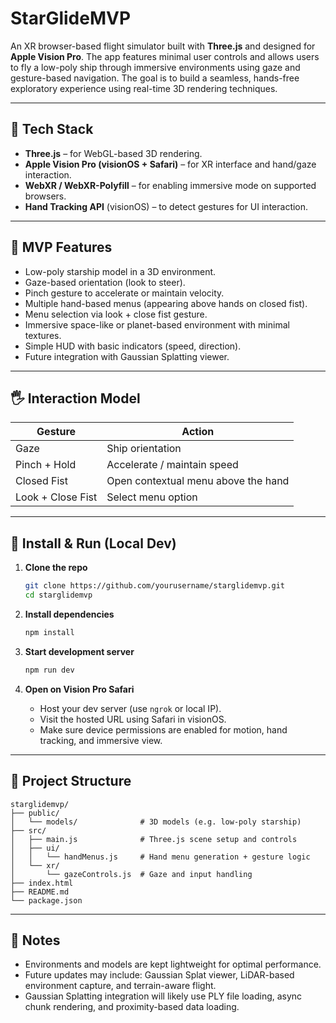 # StarGlideMVP

An XR browser-based flight simulator built with **Three.js** and designed for **Apple Vision Pro**. The app features minimal user controls and allows users to fly a low-poly ship through immersive environments using gaze and gesture-based navigation. The goal is to build a seamless, hands-free exploratory experience using real-time 3D rendering techniques. 

---

## 🧰 Tech Stack

- **Three.js** – for WebGL-based 3D rendering.
- **Apple Vision Pro (visionOS + Safari)** – for XR interface and hand/gaze interaction.
- **WebXR / WebXR-Polyfill** – for enabling immersive mode on supported browsers.
- **Hand Tracking API** (visionOS) – to detect gestures for UI interaction.

---

## 🚀 MVP Features

- Low-poly starship model in a 3D environment.
- Gaze-based orientation (look to steer).
- Pinch gesture to accelerate or maintain velocity.
- Multiple hand-based menus (appearing above hands on closed fist).
- Menu selection via look + close fist gesture.
- Immersive space-like or planet-based environment with minimal textures.
- Simple HUD with basic indicators (speed, direction).
- Future integration with Gaussian Splatting viewer.

---

## 🖐 Interaction Model

| Gesture        | Action                                     |
|----------------|--------------------------------------------|
| Gaze           | Ship orientation                           |
| Pinch + Hold   | Accelerate / maintain speed                |
| Closed Fist    | Open contextual menu above the hand        |
| Look + Close Fist | Select menu option                      |

---

## 🧪 Install & Run (Local Dev)

1. **Clone the repo**
   ```bash
   git clone https://github.com/yourusername/starglidemvp.git
   cd starglidemvp
   ```

2. **Install dependencies**
   ```bash
   npm install
   ```

3. **Start development server**
   ```bash
   npm run dev
   ```

4. **Open on Vision Pro Safari**
   - Host your dev server (use `ngrok` or local IP).
   - Visit the hosted URL using Safari in visionOS.
   - Make sure device permissions are enabled for motion, hand tracking, and immersive view.

---

## 📁 Project Structure

```
starglidemvp/
├── public/
│   └── models/              # 3D models (e.g. low-poly starship)
├── src/
│   ├── main.js              # Three.js scene setup and controls
│   ├── ui/
│   │   └── handMenus.js     # Hand menu generation + gesture logic
│   └── xr/
│       └── gazeControls.js  # Gaze and input handling
├── index.html
├── README.md
└── package.json
```

---

## 📌 Notes

- Environments and models are kept lightweight for optimal performance.
- Future updates may include: Gaussian Splat viewer, LiDAR-based environment capture, and terrain-aware flight.
- Gaussian Splatting integration will likely use PLY file loading, async chunk rendering, and proximity-based data loading.

